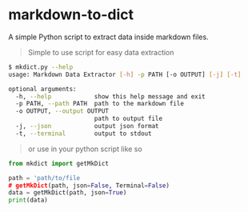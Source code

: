 # markdown-to-dict
A simple Python script to extract data inside markdown files.

> Simple to use script for easy data extraction

~~~Bash
$ mkdict.py --help
usage: Markdown Data Extractor [-h] -p PATH [-o OUTPUT] [-j] [-t]

optional arguments:
  -h, --help            show this help message and exit
  -p PATH, --path PATH  path to the markdown file
  -o OUTPUT, --output OUTPUT
                        path to output file
  -j, --json            output json format
  -t, --terminal        output to stdout
~~~

> or use in your python script like so

~~~Python
from mkdict import getMkDict

path = 'path/to/file
# getMkDict(path, json=False, Terminal=False)
data = getMkDict(path, json=True)
print(data)
~~~
